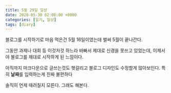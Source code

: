 ```yaml
---
title: 5월 29일 일상
date: 2020-05-30 02:00:00 +0000
categories: [일기, 일상]
tags: [diary]
---
```


블로그를 시작하기로 마음 먹은건 5월 16일이였는데 벌써 5월이 끝나간다.  
  
그동안 과제나 대회 등 이것저것 하느라 바빠서 제대로 신경을 못쓰고 있었는데, 이제서야 블로그를 제대로 시작하게 된 느낌이다.  
  
아직까지 마크다운으로 글쓰는것도 헷갈리고 블로그 디자인도 수정할게 많아보인다. 특히 **날짜**를 입력하는게 진짜 불편하다
  
솔직히 언제 때려칠지 모른다. 그래도 해본다.
